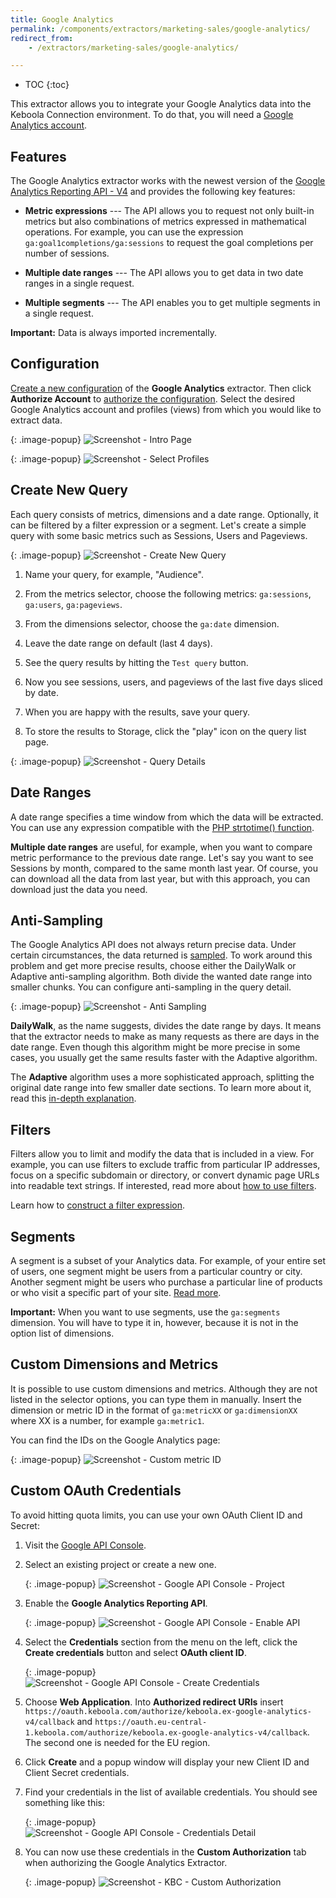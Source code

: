 ```yaml
---
title: Google Analytics
permalink: /components/extractors/marketing-sales/google-analytics/
redirect_from:
    - /extractors/marketing-sales/google-analytics/

---
```


* TOC
{:toc}

This extractor allows you to integrate your Google Analytics data into the Keboola Connection environment.
To do that, you will need a [Google Analytics account](https://analytics.google.com/analytics/web/).

## Features
The Google Analytics extractor works with the newest version of the [Google Analytics Reporting API - V4](https://developers.google.com/analytics/devguides/reporting/core/v4/)
and provides the following key features:

 - **Metric expressions** --- The API allows you to request not only built-in metrics but also combinations of metrics expressed in mathematical operations. For example, you can use the expression `ga:goal1completions/ga:sessions` to request the goal completions per number of sessions.

 - **Multiple date ranges** --- The API allows you to get data in two date ranges in a single request.

 - **Multiple segments** --- The API enables you to get multiple segments in a single request.
 
**Important:** Data is always imported incrementally.

## Configuration
[Create a new configuration](/components/#creating-component-configuration) of the **Google Analytics** extractor.
Then click **Authorize Account** to [authorize the configuration](/components/#authorization). 
Select the desired Google Analytics account and profiles (views) from which you would like to extract data.

{: .image-popup}
![Screenshot - Intro Page](/components/extractors/marketing-sales/google-analytics/google-analytics-1.png)

{: .image-popup}
![Screenshot - Select Profiles](/components/extractors/marketing-sales/google-analytics/google-analytics-2.png)

## Create New Query
Each query consists of metrics, dimensions and a date range. Optionally, it can be filtered by a filter expression or a segment.
Let's create a simple query with some basic metrics such as Sessions, Users and Pageviews.

{: .image-popup}
![Screenshot - Create New Query](/components/extractors/marketing-sales/google-analytics/google-analytics-3.png)

 1. Name your query, for example, "Audience".

 2. From the metrics selector, choose the following metrics: `ga:sessions`, `ga:users`, `ga:pageviews`.

 3. From the dimensions selector, choose the `ga:date` dimension.

 4. Leave the date range on default (last 4 days).

 5. See the query results by hitting the `Test query` button.

 6. Now you see sessions, users, and pageviews of the last five days sliced by date.

 7. When you are happy with the results, save your query.

 8. To store the results to Storage, click the "play" icon on the query list page.

{: .image-popup}
![Screenshot - Query Details](/components/extractors/marketing-sales/google-analytics/google-analytics-4.png)

## Date Ranges
A date range specifies a time window from which the data will be extracted.
You can use any expression compatible with the [PHP strtotime() function](https://www.php.net/manual/en/datetime.formats.php).

**Multiple date ranges** are useful, for example, when you want to compare metric performance to the previous date range.
Let's say you want to see Sessions by month, compared to the same month last year.
Of course, you can download all the data from last year, but with this approach, you can download just the data you need.

## Anti-Sampling
The Google Analytics API does not always return precise data. Under certain circumstances, the data 
returned is [sampled](https://support.google.com/analytics/answer/2637192?hl=en).
To work around this problem and get more precise results, choose either the DailyWalk or Adaptive 
anti-sampling algorithm. Both divide the wanted date range into smaller chunks. You can configure
anti-sampling in the query detail.

{: .image-popup}
![Screenshot - Anti Sampling](/components/extractors/marketing-sales/google-analytics/google-analytics-5.png)

**DailyWalk**, as the name suggests, divides the date range by days. It means that the extractor needs to 
make as many requests as there are days in the date range. Even though this algorithm might be more 
precise in some cases, you usually get the same results faster with the Adaptive algorithm.

The **Adaptive** algorithm uses a more sophisticated approach, splitting the original date range into 
few smaller date sections. To learn more about it, read this [in-depth explanation](http://code.markedmondson.me/anti-sampling-google-analytics-api/). 

## Filters
Filters allow you to limit and modify the data that is included in a view. For example, you can use 
filters to exclude traffic from particular IP addresses, focus on a specific subdomain or directory, or 
convert dynamic page URLs into readable text strings.
If interested, read more about [how to use filters](https://support.google.com/analytics/answer/1033162).

Learn how to [construct a filter expression](https://developers.google.com/analytics/devguides/reporting/core/v3/reference#filters).

## Segments
A segment is a subset of your Analytics data. For example, of your entire set of users,
one segment might be users from a particular country or city.
Another segment might be users who purchase a particular line of products or who visit a specific part of your site.
[Read more](https://support.google.com/analytics/answer/3123951?hl=en).

**Important:** When you want to use segments, use the `ga:segments` dimension.
You will have to type it in, however, because it is not in the option list of dimensions.

## Custom Dimensions and Metrics
It is possible to use custom dimensions and metrics.
Although they are not listed in the selector options, you can type them in manually.
Insert the dimension or metric ID in the format of `ga:metricXX` or `ga:dimensionXX` where XX is a number, for example `ga:metric1`.

You can find the IDs on the Google Analytics page:

{: .image-popup}
![Screenshot - Custom metric ID](/components/extractors/marketing-sales/google-analytics/google_console_metrics.png)

## Custom OAuth Credentials
To avoid hitting quota limits, you can use your own OAuth Client ID and Secret:

1. Visit the [Google API Console](https://console.developers.google.com/).
2. Select an existing project or create a new one.
 
    {: .image-popup}
    ![Screenshot - Google API Console - Project](/components/extractors/marketing-sales/google-analytics/google_console_project.png)

3. Enable the **Google Analytics Reporting API**.
 
    {: .image-popup}
    ![Screenshot - Google API Console - Enable API](/components/extractors/marketing-sales/google-analytics/google_console_enable.png)
    
4. Select the **Credentials** section from the menu on the left, click the **Create credentials** button and select **OAuth client ID**.
  
    {: .image-popup}
    ![Screenshot - Google API Console - Create Credentials](/components/extractors/marketing-sales/google-analytics/google_console_credentials.png)
    
5. Choose **Web Application**. Into **Authorized redirect URIs** insert 
 ```https://oauth.keboola.com/authorize/keboola.ex-google-analytics-v4/callback```
    and ```https://oauth.eu-central-1.keboola.com/authorize/keboola.ex-google-analytics-v4/callback```. 
    The second one is needed for the EU region.

6. Click **Create** and a popup window will display your new Client ID and Client Secret credentials.
7. Find your credentials in the list of available credentials. You should see something like this:
 
    {: .image-popup}
    ![Screenshot - Google API Console - Credentials Detail](/components/extractors/marketing-sales/google-analytics/google_console_detail.png)
  
8. You can now use these credentials in the **Custom Authorization** tab when authorizing the Google Analytics Extractor.
 
    {: .image-popup}
    ![Screenshot - KBC - Custom Authorization](/components/extractors/marketing-sales/google-analytics/google-analytics-6.png)
